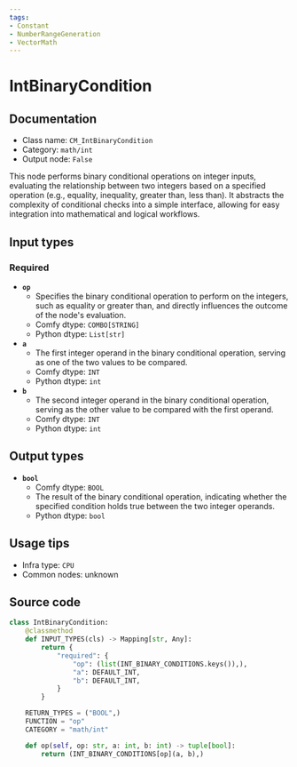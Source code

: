 ```yaml
---
tags:
- Constant
- NumberRangeGeneration
- VectorMath
---
```


# IntBinaryCondition
## Documentation
- Class name: `CM_IntBinaryCondition`
- Category: `math/int`
- Output node: `False`

This node performs binary conditional operations on integer inputs, evaluating the relationship between two integers based on a specified operation (e.g., equality, inequality, greater than, less than). It abstracts the complexity of conditional checks into a simple interface, allowing for easy integration into mathematical and logical workflows.
## Input types
### Required
- **`op`**
    - Specifies the binary conditional operation to perform on the integers, such as equality or greater than, and directly influences the outcome of the node's evaluation.
    - Comfy dtype: `COMBO[STRING]`
    - Python dtype: `List[str]`
- **`a`**
    - The first integer operand in the binary conditional operation, serving as one of the two values to be compared.
    - Comfy dtype: `INT`
    - Python dtype: `int`
- **`b`**
    - The second integer operand in the binary conditional operation, serving as the other value to be compared with the first operand.
    - Comfy dtype: `INT`
    - Python dtype: `int`
## Output types
- **`bool`**
    - Comfy dtype: `BOOL`
    - The result of the binary conditional operation, indicating whether the specified condition holds true between the two integer operands.
    - Python dtype: `bool`
## Usage tips
- Infra type: `CPU`
- Common nodes: unknown


## Source code
```python
class IntBinaryCondition:
    @classmethod
    def INPUT_TYPES(cls) -> Mapping[str, Any]:
        return {
            "required": {
                "op": (list(INT_BINARY_CONDITIONS.keys()),),
                "a": DEFAULT_INT,
                "b": DEFAULT_INT,
            }
        }

    RETURN_TYPES = ("BOOL",)
    FUNCTION = "op"
    CATEGORY = "math/int"

    def op(self, op: str, a: int, b: int) -> tuple[bool]:
        return (INT_BINARY_CONDITIONS[op](a, b),)

```
